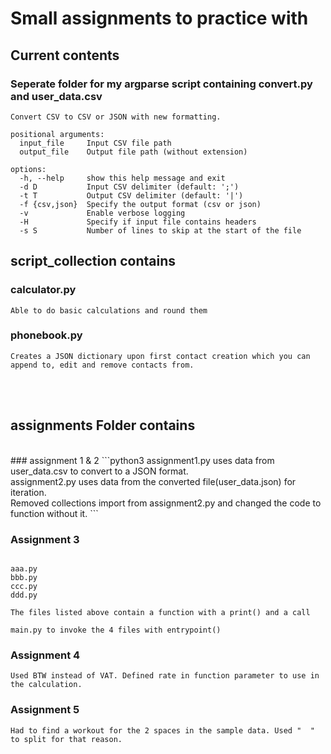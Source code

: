 # **Small assignments to practice with**

## **Current contents**

### Seperate folder for my argparse script containing convert.py and user_data.csv

```
Convert CSV to CSV or JSON with new formatting.

positional arguments:
  input_file     Input CSV file path
  output_file    Output file path (without extension)

options:
  -h, --help     show this help message and exit
  -d D           Input CSV delimiter (default: ';')
  -t T           Output CSV delimiter (default: '|')
  -f {csv,json}  Specify the output format (csv or json)
  -v             Enable verbose logging
  -H             Specify if input file contains headers
  -s S           Number of lines to skip at the start of the file

```


## **script_collection contains**

### calculator.py
```python3
Able to do basic calculations and round them
```
### phonebook.py
```python3
Creates a JSON dictionary upon first contact creation which you can append to, edit and remove contacts from.
```

<br>
<br>

## **assignments Folder contains**
<br>
### assignment 1 & 2
```python3
   assignment1.py uses data from user_data.csv to convert to a JSON format. <br>
   assignment2.py uses data from the converted file(user_data.json) for iteration.<br>
   Removed collections import from assignment2.py and changed the code to function without it.
```

### Assignment 3

```python3

aaa.py
bbb.py
ccc.py
ddd.py

The files listed above contain a function with a print() and a call

main.py to invoke the 4 files with entrypoint()

```

### Assignment 4

```
Used BTW instead of VAT. Defined rate in function parameter to use in the calculation.

```

### Assignment 5

```
Had to find a workout for the 2 spaces in the sample data. Used "  " to split for that reason. 
```
